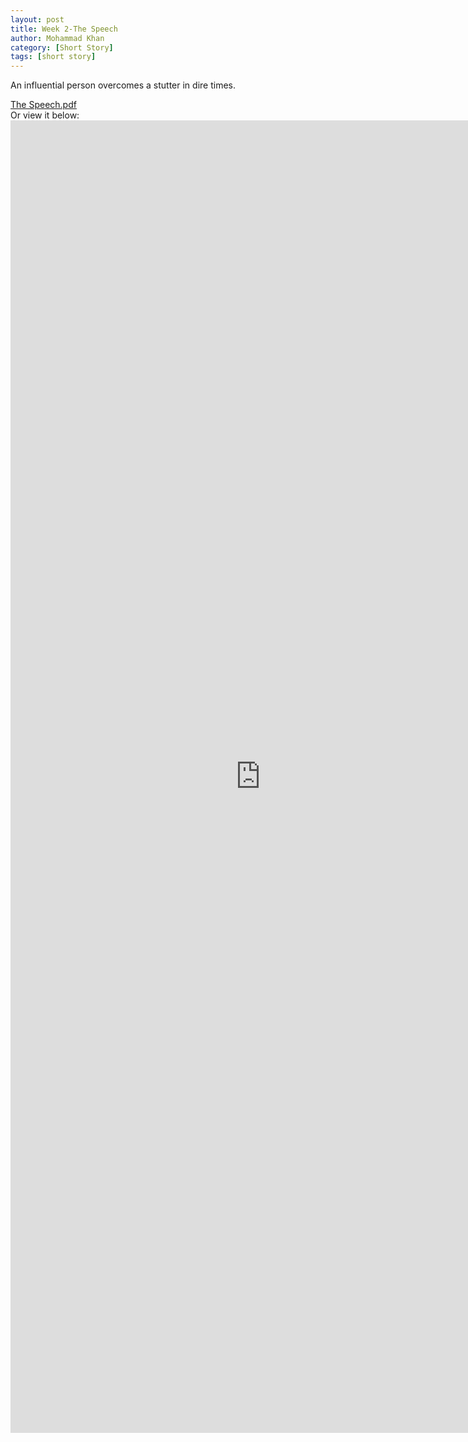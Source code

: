 ```yaml
---
layout: post
title: Week 2-The Speech
author: Mohammad Khan
category: [Short Story]
tags: [short story]
---
```

<p>An influential person overcomes a stutter in dire times.</p>

<a href="https://drive.google.com/file/d/1ZbXo9n7klvNHsYhGdSxttxLEEyuhfux_/view?usp=sharing">
The Speech.pdf </a>	<!-- <img src="images/marr_pic.jpg" alt=""></a> -->

<br>
Or view it below:
<embed src="https://drive.google.com/file/d/1ZbXo9n7klvNHsYhGdSxttxLEEyuhfux_/view?usp=sharing#toolbar=0" width="800px" height="2100px" />

<!-- <iframe
src="https://drive.google.com/file/d/1ZbXo9n7klvNHsYhGdSxttxLEEyuhfux_/view?usp=sharing&embedded=true"
style="width:718px; height:700px;" frameborder="0"></iframe>
<br> -->
